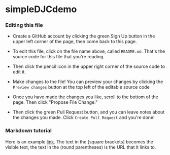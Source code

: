 # simpleDJCdemo

### Editing this file

* Create a GitHub account by clicking the green Sign Up button in the upper left corner of the page, then come back to this page. 

* To edit this file, click on the file name above, called `README.md`. That's the source code for this file that you're reading.

* Then click the pencil icon in the upper right corner of the source code to edit it.

* Make changes to the file! You can preview your changes by clicking the `Preview changes` button at the top left of the editable source code

* Once you have made the changes you like, scroll to the bottom of the page. Then click "Propose File Change."
 
* Then click the green Pull Request button, and you can leave notes about the changes you made. Click `Create Pull Request` and you're done!


### Markdown tutorial 

Here is an example [link](www.google.com). The text in the [square brackets] becomes the visible text, the text in the (round parentheses) is the URL that it links to.
